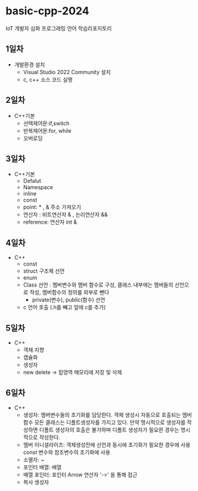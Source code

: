 # basic-cpp-2024
IoT  개발자 심화 프로그래밍 언어 학습리포지토리

## 1일차
- 개발환경 설치
	- Visual Studio 2022 Community 설치
	- c, c++ 소스 코드 실행

## 2일차
- C++기본
	- 선택제어문:if,switch
	- 반복제어문:for, while
	- 오버로딩

## 3일차
- C++기본
	- Defalut
	- Namespace
	- inline
	- const
	- point: * , & 주소 가져오기
	- 연산자 : 비트연산자 & , 논리연산자 &&
	- reference: 연산자 int &

## 4일차
- C++
	- const
	- struct 구조체 선언
	- enum
	- Class 선언 : 멤버변수와 멤버 함수로 구성, 클래스 내부에는 멤버들의 선언으로 작성, 멤버함수의 정의를 외부로 뺀다
		- private(변수), public(함수) 선언
	- c 언어 호출 (.h를 빼고 앞에 c를 추가)

## 5일차
- C++
	- 객체 지향
	- 캡슐화
	- 생성자
	- new delete -> 힙영역 메모리에 저장 및 삭제

## 6일차
- C++
	- 생성자:  멤버변수들의 초기화를 담당한다. 
			  객체 생성시 자동으로 호출되는 멤버함수
			  모든 클래스는 디폴트생성자를 가지고 있다. 
			  만약 명시적으로 생성자를 작성하면 디폴트 생성자의 호출은 불가하며 디폴트 생성자가 필요한 경우는 명시적으로 작성한다.
	- 멤버 이니셜라이즈: 객체생성전에 선언과 동시에 초기화가 필요한 경우에 사용
						const 변수와 참조변수의 초기화에 사용
	- 소멸자: ~
	- 포인터 배열: 배열
	- 배열 포인터: 포인터 Arrow 연산자 '->' 을 통해 접근
	- 복사 생성자